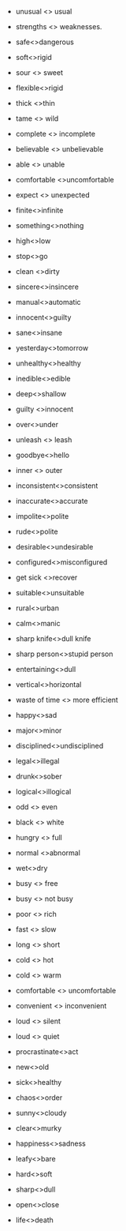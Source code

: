 - unusual <> usual
- strengths <> weaknesses.
- safe<>dangerous
- soft<>rigid
- sour <> sweet
- flexible<>rigid
- thick <>thin
- tame <> wild
- complete <> incomplete
- believable <> unbelievable
- able <> unable
- comfortable <>uncomfortable
- expect <> unexpected
- finite<>infinite
- something<>nothing
- high<>low
- stop<>go
- clean <>dirty
- sincere<>insincere
- manual<>automatic
- innocent<>guilty
- sane<>insane
- yesterday<>tomorrow
- unhealthy<>healthy
- inedible<>edible
- deep<>shallow
- guilty <>innocent
- over<>under
- unleash <> leash
- goodbye<>hello
- inner <> outer
- inconsistent<>consistent
- inaccurate<>accurate
- impolite<>polite
- rude<>polite

- desirable<>undesirable

- configured<>misconfigured

- get sick <>recover

- suitable<>unsuitable

- rural<>urban
- calm<>manic
- sharp knife<>dull knife
- sharp person<>stupid person

- entertaining<>dull

- vertical<>horizontal

- waste of time <> more efficient

- happy<>sad

- major<>minor
- disciplined<>undisciplined


- legal<>illegal

- drunk<>sober

- logical<>illogical

- odd <> even
- black <> white
- hungry <> full
- normal <>abnormal
- wet<>dry
- busy <> free
- busy <> not busy
- poor <> rich
- fast <> slow
- long <> short
- cold <> hot
- cold <> warm
- comfortable <> uncomfortable
- convenient <> inconvenient
- loud <> silent
- loud <> quiet
- procrastinate<>act
- new<>old
- sick<>healthy
- chaos<>order
- sunny<>cloudy
- clear<>murky
- happiness<>sadness
- leafy<>bare
- hard<>soft
- sharp<>dull
- open<>close
- life<>death

